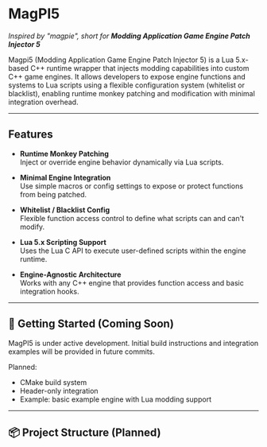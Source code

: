 # MagPl5

*Inspired by "magpie", short for **Modding Application Game Engine Patch Injector 5***

Magpi5 (Modding Application Game Engine Patch Injector 5) is a Lua 5.x-based C++ runtime wrapper that injects modding capabilities into custom C++ game engines. It allows developers to expose engine functions and systems to Lua scripts using a flexible configuration system (whitelist or blacklist), enabling runtime monkey patching and modification with minimal integration overhead.

---

## Features

- **Runtime Monkey Patching**  
  Inject or override engine behavior dynamically via Lua scripts.

- **Minimal Engine Integration**  
  Use simple macros or config settings to expose or protect functions from being patched.

- **Whitelist / Blacklist Config**  
  Flexible function access control to define what scripts can and can't modify.

- **Lua 5.x Scripting Support**  
  Uses the Lua C API to execute user-defined scripts within the engine runtime.

- **Engine-Agnostic Architecture**  
  Works with any C++ engine that provides function access and basic integration hooks.

---

## 🚀 Getting Started (Coming Soon)

MagPl5 is under active development. Initial build instructions and integration examples will be provided in future commits.

Planned:
- CMake build system
- Header-only integration
- Example: basic example engine with Lua modding support

---

## 📦 Project Structure (Planned)


